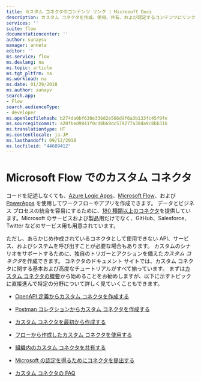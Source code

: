 ```yaml
---
title: カスタム コネクタのコンテンツ リンク | Microsoft Docs
description: カスタム コネクタを作成、使用、共有、および認定するコンテンツにリンクします。
services: ''
suite: flow
documentationcenter: ''
author: sunaysv
manager: anneta
editor: ''
ms.service: flow
ms.devlang: na
ms.topic: article
ms.tgt_pltfrm: na
ms.workload: na
ms.date: 01/29/2018
ms.author: sunayv
search.app:
- Flow
search.audienceType:
- developer
ms.openlocfilehash: b274da0bf638e338d2e566d9f6a3b133fc45f9fe
ms.sourcegitcommit: a20fbed9941f0cd8b69dc579277a30da9c8bb31b
ms.translationtype: HT
ms.contentlocale: ja-JP
ms.lasthandoff: 09/12/2018
ms.locfileid: "44689412"
---
```

# <a name="custom-connectors-in-microsoft-flow"></a>Microsoft Flow でのカスタム コネクタ

コードを記述しなくても、[Azure Logic Apps](https://azure.microsoft.com/services/logic-apps)、[Microsoft Flow](https://flow.microsoft.com)、および [PowerApps](https://powerapps.microsoft.com) を使用してワークフローやアプリを作成できます。 データとビジネス プロセスの統合を容易にするために、[180 種類以上のコネクタ](https://docs.microsoft.com/connectors/)を提供しています。Microsoft のサービスおよび製品用だけでなく、GitHub、Salesforce、Twitter などのサービス用も用意されています。 

ただし、あらかじめ作成されているコネクタとして使用できない API、サービス、およびシステムを呼び出すことが必要な場合もあります。 カスタムのシナリオをサポートするために、独自のトリガーとアクションを備えた*カスタム コネクタ*を作成できます。 コネクタのドキュメント サイトでは、カスタム コネクタに関する基本および高度なチュートリアルがすべて揃っています。 まずは[カスタム コネクタの概要](https://docs.microsoft.com/connectors/custom-connectors/)から始めることをお勧めしますが、以下に示すトピックに直接進んで特定の分野について詳しく見ていくこともできます。

* [OpenAPI 定義からカスタム コネクタを作成する](https://docs.microsoft.com/connectors/custom-connectors/define-openapi-definition)

* [Postman コレクションからカスタム コネクタを作成する](https://docs.microsoft.com/connectors/custom-connectors/define-postman-collection)

* [カスタム コネクタを最初から作成する](https://docs.microsoft.com/connectors/custom-connectors/define-blank)

* [フローから作成したカスタム コネクタを使用する](https://docs.microsoft.com/connectors/custom-connectors/use-custom-connector-flow)

* [組織内のカスタム コネクタを共有する](https://docs.microsoft.com/connectors/custom-connectors/share)

* [Microsoft の認定を得るためにコネクタを提出する](https://docs.microsoft.com/connectors/custom-connectors/submit-certification)

* [カスタム コネクタの FAQ](https://docs.microsoft.com/connectors/custom-connectors/faq)
